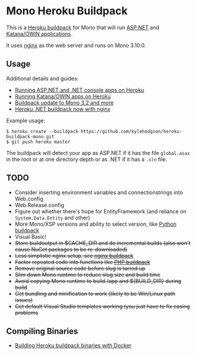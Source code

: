 # Mono Heroku Buildpack

This is a [Heroku buildpack](http://devcenter.heroku.com/articles/buildpack) for Mono that will run [ASP.NET](http://friism.com/running-net-on-heroku) and [Katana/OWIN applications](http://friism.com/running-owin-katana-apps-on-heroku).

It uses [nginx](http://www.mono-project.com/FastCGI_Nginx) as the web server and runs on Mono 3.10.0.

## Usage

Additional details and guides:

 * [Running ASP.NET and .NET console apps on Heroku](http://friism.com/running-net-on-heroku)
 * [Running Katana/OWIN apps on Heroku](http://friism.com/running-owin-katana-apps-on-heroku)
 * [Buildpack update to Mono 3.2 and more](http://friism.com/heroku-net-buildpack-update-to-mono-3-2-and-more)
 * [Heroku .NET buildpack now with nginx](http://friism.com/heroku-net-buildpack-now-with-nginx)

Example usage:

    $ heroku create --buildpack https://github.com/kylehodgson/heroku-buildpack-mono.git 
    $ git push heroku master

The buildpack will detect your app as ASP.NET if it has the file `global.asax` in the root or at one directory depth or as .NET if it has a `.sln` file.

## TODO
* Consider inserting environment variables and connectionstrings into Web.config
* Web.Release.config
* Figure out whether there's hope for EntityFramework (and reliance on `System.Data.Entity` and other)
* More Mono/XSP versions and ability to select version, like [Python buildpack](https://devcenter.heroku.com/articles/python-runtimes)
* Visual Basic!
* ~~Store buildoutput in $CACHE_DIR and do incremental builds (also won't cause NuGet packages to be re-downloaded)~~
* ~~Less simplistic nginx setup, see [nginx buildpack](https://github.com/ryandotsmith/nginx-buildpack)~~
* ~~Factor repeated code into functions like [PHP buildpack](https://github.com/CHH/heroku-buildpack-php/blob/master/bin/compile)~~
* ~~Remove original source code before slug is tarred up~~
* ~~Slim down Mono runtime to reduce slug size and build time~~
* ~~Avoid copying Mono runtime to build /app and ${BUILD_DIR} during build~~
* ~~Get bundling and minification to work (likely to be Win/Linux path issues)~~
* ~~Get default Visual Studio templates working (you just have to fix casing problems~~

## Compiling Binaries

 * [Building Heroku buildpack binaries with Docker](http://friism.com/building-heroku-buildpack-binaries-with-docker)
 
